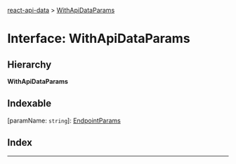 [react-api-data](../README.md) > [WithApiDataParams](../interfaces/withapidataparams.md)

# Interface: WithApiDataParams

## Hierarchy

**WithApiDataParams**

## Indexable

\[paramName: `string`\]:&nbsp;[EndpointParams](endpointparams.md)
## Index

---

